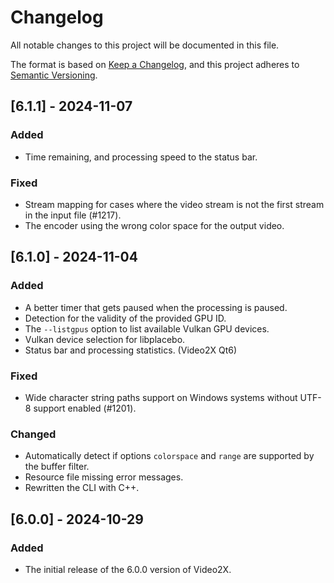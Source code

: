 # Changelog

All notable changes to this project will be documented in this file.

The format is based on [Keep a Changelog](https://keepachangelog.com/en/1.1.0/),
and this project adheres to [Semantic Versioning](https://semver.org/spec/v2.0.0.html).

## [6.1.1] - 2024-11-07

### Added

- Time remaining, and processing speed to the status bar.

### Fixed

- Stream mapping for cases where the video stream is not the first stream in the input file (#1217).
- The encoder using the wrong color space for the output video.

## [6.1.0] - 2024-11-04

### Added

- A better timer that gets paused when the processing is paused.
- Detection for the validity of the provided GPU ID.
- The `--listgpus` option to list available Vulkan GPU devices.
- Vulkan device selection for libplacebo.
- Status bar and processing statistics. (Video2X Qt6)

### Fixed

- Wide character string paths support on Windows systems without UTF-8 support enabled (#1201).

### Changed

- Automatically detect if options `colorspace` and `range` are supported by the buffer filter.
- Resource file missing error messages.
- Rewritten the CLI with C++.

## [6.0.0] - 2024-10-29

### Added

- The initial release of the 6.0.0 version of Video2X.
